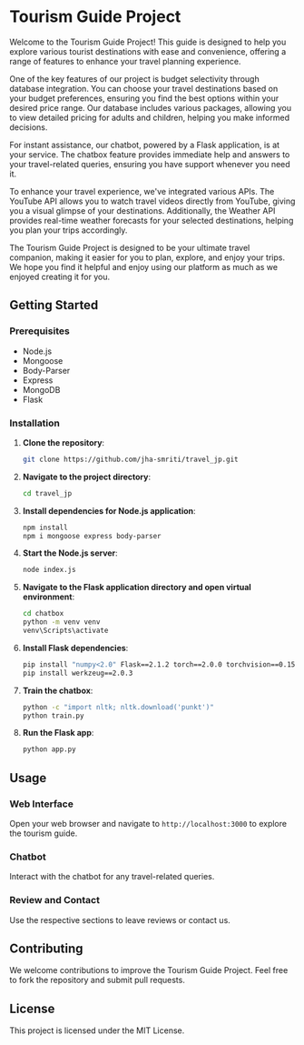 
# Tourism Guide Project

Welcome to the Tourism Guide Project! This guide is designed to help you explore various tourist destinations with ease and convenience, offering a range of features to enhance your travel planning experience.

One of the key features of our project is budget selectivity through database integration. You can choose your travel destinations based on your budget preferences, ensuring you find the best options within your desired price range. Our database includes various packages, allowing you to view detailed pricing for adults and children, helping you make informed decisions.

For instant assistance, our chatbot, powered by a Flask application, is at your service. The chatbox feature provides immediate help and answers to your travel-related queries, ensuring you have support whenever you need it.

To enhance your travel experience, we've integrated various APIs. The YouTube API allows you to watch travel videos directly from YouTube, giving you a visual glimpse of your destinations. Additionally, the Weather API provides real-time weather forecasts for your selected destinations, helping you plan your trips accordingly.

The Tourism Guide Project is designed to be your ultimate travel companion, making it easier for you to plan, explore, and enjoy your trips. We hope you find it helpful and enjoy using our platform as much as we enjoyed creating it for you.

## Getting Started

### Prerequisites

- Node.js
- Mongoose
- Body-Parser
- Express
- MongoDB
- Flask

### Installation

1. **Clone the repository**:
   ```bash
   git clone https://github.com/jha-smriti/travel_jp.git
   ```

2. **Navigate to the project directory**:
   ```bash
   cd travel_jp
   ```

3. **Install dependencies for Node.js application**:
   ```bash
   npm install
   npm i mongoose express body-parser
   ```

4. **Start the Node.js server**:
   ```bash
   node index.js
   ```

5. **Navigate to the Flask application directory and open virtual environment**:
   ```bash
   cd chatbox
   python -m venv venv
   venv\Scripts\activate
   ```

6. **Install Flask dependencies**:
   ```bash
   pip install "numpy<2.0" Flask==2.1.2 torch==2.0.0 torchvision==0.15.0 nltk==3.8.1
   pip install werkzeug==2.0.3
   ```

7. **Train the chatbox**:
   ```bash
   python -c "import nltk; nltk.download('punkt')"
   python train.py
   ```

8. **Run the Flask app**:
   ```bash
   python app.py
   ```

## Usage

### Web Interface
Open your web browser and navigate to `http://localhost:3000` to explore the tourism guide.

### Chatbot
Interact with the chatbot for any travel-related queries.

### Review and Contact
Use the respective sections to leave reviews or contact us.

## Contributing

We welcome contributions to improve the Tourism Guide Project. Feel free to fork the repository and submit pull requests.

## License

This project is licensed under the MIT License.
